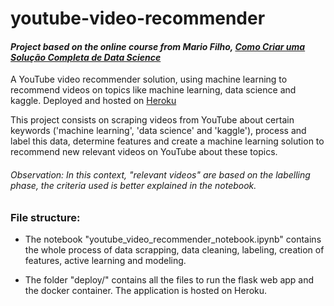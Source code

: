 # youtube-video-recommender

#### *Project based on the online course from Mario Filho, [Como Criar uma Solução Completa de Data Science](https://hotmart.com/product/como-criar-uma-solucao-completa-de-data-science)*

A YouTube video recommender solution, using machine learning to recommend videos on topics like machine learning, data science and kaggle. Deployed and hosted on [Heroku](https://olini-youtube-vid-recommender.herokuapp.com/)

This project consists on scraping videos from YouTube about certain keywords ('machine learning', 'data science' and 'kaggle'), process and label this data, determine features and create a machine learning solution to recommend new relevant videos on YouTube about these topics.
###### Observation: In this context, "relevant videos" are based on the labelling phase, the criteria used is better explained in the notebook.

### File structure:
* The notebook "youtube_video_recommender_notebook.ipynb" contains the whole process of data scrapping, data cleaning, labeling, creation of features, active learning and modeling.

* The folder "deploy/" contains all the files to run the flask web app and the docker container. The application is hosted on Heroku.
